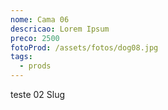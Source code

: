 ```yaml
---
nome: Cama 06
descricao: Lorem Ipsum
preco: 2500
fotoProd: /assets/fotos/dog08.jpg
tags:
  - prods
---
```

teste 02 Slug